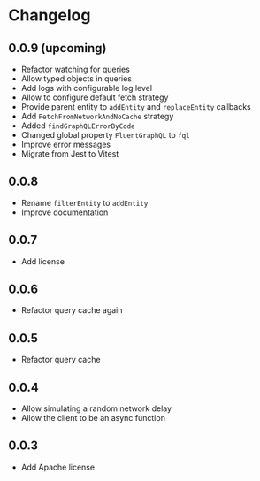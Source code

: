 # Changelog

## 0.0.9 (upcoming)

  * Refactor watching for queries
  * Allow typed objects in queries
  * Add logs with configurable log level
  * Allow to configure default fetch strategy
  * Provide parent entity to `addEntity` and `replaceEntity` callbacks
  * Add `FetchFromNetworkAndNoCache` strategy
  * Added `findGraphQLErrorByCode`
  * Changed global property `FluentGraphQL` to `fql`
  * Improve error messages
  * Migrate from Jest to Vitest

## 0.0.8

  * Rename `filterEntity` to `addEntity`
  * Improve documentation

## 0.0.7

  * Add license

## 0.0.6

  * Refactor query cache again

## 0.0.5

  * Refactor query cache

## 0.0.4

  * Allow simulating a random network delay
  * Allow the client to be an async function

## 0.0.3

  * Add Apache license
